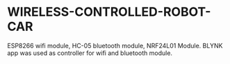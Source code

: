 # WIRELESS-CONTROLLED-ROBOT-CAR
ESP8266 wifi module, HC-05 bluetooth module, NRF24L01 Module.
BLYNK app was used as controller for wifi and bluetooth module.
